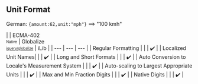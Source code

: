 ## Unit Format

German: `{amount:62,unit:"mph"}` ⟹ "100 kmh"

| | ECMA-402<br><sub><sup>Native</sup></sub> | Globalize<br><sub><sup>[jquery/globalize][]</sup></sub> | iLib |
| --- | --- | --- |
| Regular Formatting | | | :heavy_check_mark: |
| Localized Unit Names| | | :heavy_check_mark: |
| Long and Short Formats | | | :heavy_check_mark: |
| Auto Conversion to Locale's Measurement System | | | :heavy_check_mark: |
| Auto-scaling to Largest Appropriate Units | | | :heavy_check_mark: |
| Max and Min Fraction Digits | | | :heavy_check_mark: |
| Native Digits | | | :heavy_check_mark: |

[jquery/globalize]: https://github.com/jquery/globalize/
